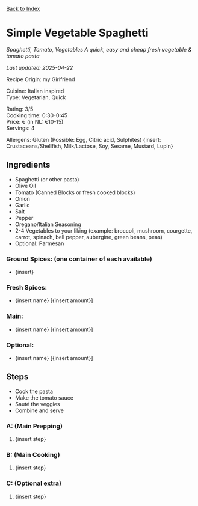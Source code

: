 [Back to Index](/index.md)

# Simple Vegetable Spaghetti 
*Spaghetti, Tomato, Vegetables*
*A quick, easy and cheap fresh vegetable & tomato pasta*

*Last updated: 2025-04-22*

Recipe Origin: my Girlfriend  

Cuisine: Italian inspired   
Type: Vegetarian, Quick  

Rating: 3/5  
Cooking time: 0:30-0:45  
Price: € (in NL: €10-15)  
Servings: 4  

Allergens: Gluten (Possible: Egg, Citric acid, Sulphites) {insert: Crustaceans/Shellfish, Milk/Lactose, Soy, Sesame, Mustard, Lupin}

## Ingredients
- Spaghetti (or other pasta)
- Olive Oil
- Tomato (Canned Blocks or fresh cooked blocks)
- Onion
- Garlic
- Salt
- Pepper
- Oregano/Italian Seasoning
- 2-4 Vegetables to your liking (example: broccoli, mushroom, courgette, carrot, spinach, bell pepper, aubergine, green beans, peas)
- Optional: Parmesan

### Ground Spices: (one container of each available)
- {insert}


### Fresh Spices:
- {insert name} [{insert amount}]

### Main:
- {insert name} [{insert amount}]

### Optional:
- {insert name} [{insert amount}]

## Steps

- Cook the pasta
- Make the tomato sauce
- Sauté the veggies
- Combine and serve

### A: (Main Prepping)
1. {insert step}


### B: (Main Cooking)
1. {insert step}

### C: (Optional extra)
1. {insert step}